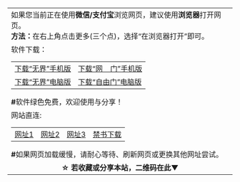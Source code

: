 <table>
  <tr>
    <td>
      如果您当前正在使用<b>微信/支付宝</b>浏览网页，建议使用<b>浏览器</b>打开网页。</br>
      <b>方法：</b>在右上角点击更多(三个点)，选择“在浏览器打开”即可。
    </td>
  </tr>
  <tr>
    <td>软件下载：
      <table>
        <tr>
          <td>
            <a href="https://raw.githubusercontent.com/wujieliulan/download/master/um.apk">下载“无界”手机版</a>
          </td>
          <td>
            <a href="https://raw.githubusercontent.com/oGate2/up/master/oGate.apk?raw=true">下载“网&nbsp;&nbsp;&nbsp;&nbsp;门”手机版</a>
          </td>
        </tr>
        <tr>
          <td>
            <a href="https://raw.githubusercontent.com/wujieliulan/download/master/u.zip">下载“无界”电脑版</a>
          </td>
          <td>
            <a href="https://raw.githubusercontent.com/freegate-release/website/gh-pages/files/fgp.zip">下载“自由门”电脑版</a>
          </td>
        </tr>
      </table>
      <b>#</b>软件绿色免费，欢迎使用与分享！
    </td>
  </tr>
  <tr>
    <td>
      网站直连:
      <table>
        <tr>
          <td>
            <a href="https://github.com/hao369/a/wiki/jyg">网址1</a>
          </td>
          <td>
            <a href="https://github.com/oGate2/oGate/blob/master/README.md">网址2</a>
          </td>
          <td>
            <a href="https://github.com/zcgj/zcgj/blob/master/README.md">网址3</a>
          </td>
          <td>
            <a href="https://github.com/shortpathway/books/blob/master/README.md">禁书下载</a>
          </td>
        </tr>
      </table>
      <b>#</b>如果网页加载缓慢，请耐心等待、刷新网页或更换其他网址尝试。
    </td>
  </tr>
  <tr>
  <td align=center>
    <b>☆ 若收藏或分享本站，二维码在此▼</b></br>
    <img src="https://api.qrserver.com/v1/create-qr-code/?size=200x200&qzone=1&data=https://github.com/citysides/card4/blob/master/README.md" alt="">
  </td>
  </tr>
</table>

